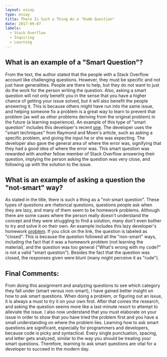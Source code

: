 ```yaml
---
layout: essay
type: essay
title: There Is Such a Thing As a "Dumb Question"
date: 2017-09-07
labels:
  - Stack Overflow
  - Inquiring
  - Learning
---
```


## What is an example of a "Smart Question"? 

From the text, the author stated that the people with a Stack Overflow account like challenging questions. However, they must be specific and not just have generalities. People are there to help, but they do not want to just do the work for the person writing the question. Also, asking a smart question will not only benefit you in the sense that you have a higher chance of getting your issue solved, but it will also benefit the people answering it. This is because others might have run into the same issue, and helping someone fix a problem is a great way to learn to prevent that problem (as well as other problems deriving from the original problem) in the future (a learning experience). An example of this type of "smart question" includes this developer's recent [one](https://stackoverflow.com/questions/46108469/retrieving-text-html-node-from-JavaScript-using-r). The developer uses the "smart techniques" from Raymond and Moen's article, such as asking a specific problem, and giving the input he or she was expecting. The developer also gave the general area of where the error was, signifying that they had a good idea of where the error was. This smart question was rewarded with another fellow member of Stack Overflow answering their question, implying the person asking the question was very close, and following up with the solution to the issue.

## What is an example of asking a question the "not-smart" way?

As stated in the title, there is such a thing as a "not-smart question". These types of questions are rhetorical questions, questions people ask when they are lazy, and many of them seem to be homework problems. Although there are some cases where the person really doesn't understand the concept and they were struggling to find a solution, many don't even bother to try and solve it on their own. An example includes this lazy developer's homework [problem](https://stackoverflow.com/questions/39564143/sum-of-squares-homework). If you click on the link, the question is labeled as "closed". This is because the question followed all the "non-smart" ways, including the fact that it was a homework problem (not learning the material), and the question was too general ("What's wrong with my code?" is not a valid "smart question"). Besides the fact that the question was closed, the responses given were blunt (many might perceive it as "rude").

## Final Comments:

From doing this assignment and analyzing questions to see which category they fall under (smart versus non-smart), I have gained better insight on how to ask smart questions. When doing a problem, or figuring out an issue, it is always a must to try it on your own first. After that comes the research, and asking the question seems more like a last-minute resort to attempt to alleviate the issue. I also now understand that you must elaborate on your issue in order to show that you have tried the problem first and you have a small understanding on where the problem lies. Learning how to ask smart questions are significant, especially for programmers and developers, because code is picky and syntactical. Every single punctuation, spacing, and letter gets analyzed, similar to the way you should be treating your smart questions. Therefore, learning to ask smart questions are vital for a developer to succeed in the modern day.
